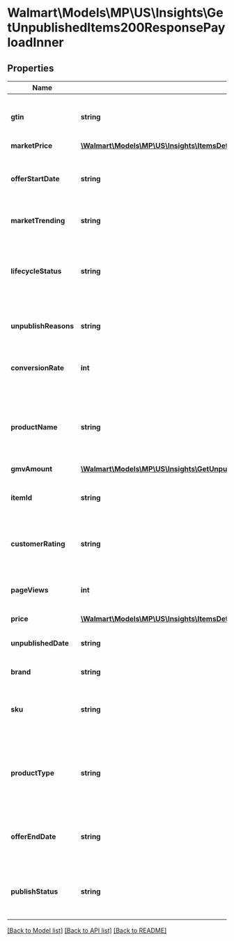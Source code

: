 # Walmart\Models\MP\US\Insights\GetUnpublishedItems200ResponsePayloadInner

## Properties

Name | Type | Description | Notes
------------ | ------------- | ------------- | -------------
**gtin** | **string** | The GTIN-compatible Product ID (i.e. UPC or EAN) | [optional]
**marketPrice** | [**\Walmart\Models\MP\US\Insights\ItemsDetailsForListing200ResponsePayloadInnerScoreDetailsOfferPrice**](ItemsDetailsForListing200ResponsePayloadInnerScoreDetailsOfferPrice.md) |  | [optional]
**offerStartDate** | **string** | The Date when item becomes available to sell in Walmart | [optional]
**marketTrending** | **string** | If item is trending in walmart | [optional]
**lifecycleStatus** | **string** | The lifecycle status of an item describes where the item listing is in the overall lifecycle | [optional]
**unpublishReasons** | **string** | It outlines the reason for an item when unpublished | [optional]
**conversionRate** | **int** | Percentage of number of items that are converted into sales | [optional]
**productName** | **string** | A seller-specified, alphanumeric string uniquely identifying the product name | [optional]
**gmvAmount** | [**\Walmart\Models\MP\US\Insights\GetUnpublishedItems200ResponsePayloadInnerGmvAmount**](GetUnpublishedItems200ResponsePayloadInnerGmvAmount.md) |  | [optional]
**itemId** | **string** | Specifies the item identifier generated by Walmart | [optional]
**customerRating** | **string** | An average rating number for the item from customers | [optional]
**pageViews** | **int** | number of times this item is viewed by customers | [optional]
**price** | [**\Walmart\Models\MP\US\Insights\ItemsDetailsForListing200ResponsePayloadInnerScoreDetailsOfferPrice**](ItemsDetailsForListing200ResponsePayloadInnerScoreDetailsOfferPrice.md) |  | [optional]
**unpublishedDate** | **string** | The Date item becomes to Unpublished | [optional]
**brand** | **string** | Specifies the item brand | [optional]
**sku** | **string** | String of letters and/or numbers a partner uses to identify the item | [optional]
**productType** | **string** | A seller-specified, alphanumeric string uniquely identifying the Product Type | [optional]
**offerEndDate** | **string** | The Date when item becomes unavailable to sell in Walmart | [optional]
**publishStatus** | **string** | The status of an item when the item is in the submission process | [optional]


[[Back to Model list]](./) [[Back to API list]](../../../../../README.md#supported-apis) [[Back to README]](../../../../../README.md)
